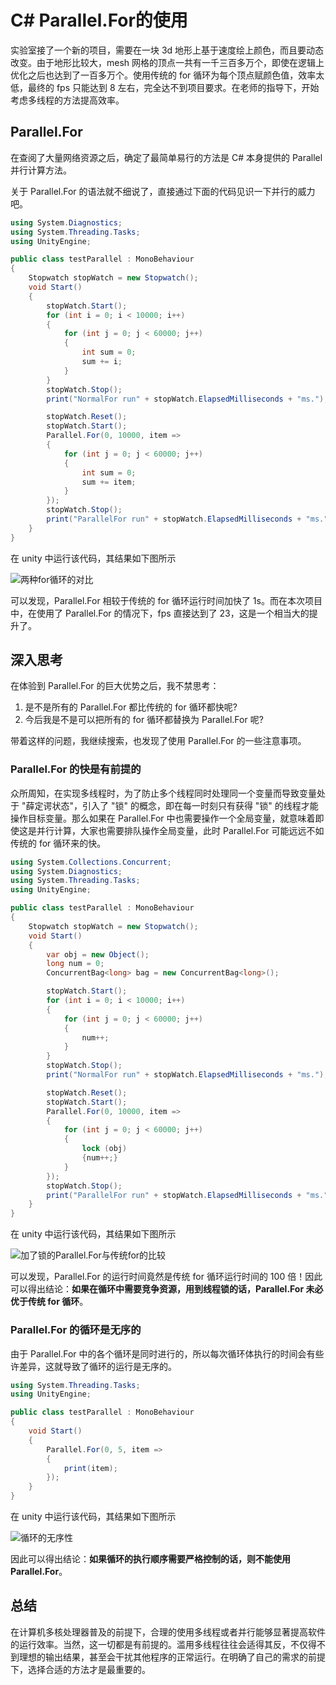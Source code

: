 # C# Parallel.For的使用

实验室接了一个新的项目，需要在一块 3d 地形上基于速度绘上颜色，而且要动态改变。由于地形比较大，mesh 网格的顶点一共有一千三百多万个，即使在逻辑上优化之后也达到了一百多万个。使用传统的 for 循环为每个顶点赋颜色值，效率太低，最终的 fps 只能达到 8 左右，完全达不到项目要求。在老师的指导下，开始考虑多线程的方法提高效率。

<!-- more -->

## Parallel.For

在查阅了大量网络资源之后，确定了最简单易行的方法是 C# 本身提供的 Parallel 并行计算方法。

关于 Parallel.For 的语法就不细说了，直接通过下面的代码见识一下并行的威力吧。

```cs
using System.Diagnostics;
using System.Threading.Tasks;
using UnityEngine;

public class testParallel : MonoBehaviour
{
    Stopwatch stopWatch = new Stopwatch();
    void Start()
    {
        stopWatch.Start();
        for (int i = 0; i < 10000; i++)
        {
            for (int j = 0; j < 60000; j++)
            {
                int sum = 0;
                sum += i;
            }
        }
        stopWatch.Stop();
        print("NormalFor run" + stopWatch.ElapsedMilliseconds + "ms.");

        stopWatch.Reset();
        stopWatch.Start();
        Parallel.For(0, 10000, item =>
        {
            for (int j = 0; j < 60000; j++)
            {
                int sum = 0;
                sum += item;
            }
        });
        stopWatch.Stop();
        print("ParallelFor run" + stopWatch.ElapsedMilliseconds + "ms.");
    }
}
```

在 unity 中运行该代码，其结果如下图所示

![两种for循环的对比](https://i.loli.net/2020/01/08/YfAhZG5C8xbEKkD.png)

可以发现，Parallel.For 相较于传统的 for 循环运行时间加快了 1s。而在本次项目中，在使用了 Parallel.For 的情况下，fps 直接达到了 23，这是一个相当大的提升了。

## 深入思考

在体验到 Parallel.For 的巨大优势之后，我不禁思考：

1. 是不是所有的 Parallel.For 都比传统的 for 循环都快呢?
2. 今后我是不是可以把所有的 for 循环都替换为 Parallel.For 呢?

带着这样的问题，我继续搜索，也发现了使用 Parallel.For 的一些注意事项。

### Parallel.For 的快是有前提的

众所周知，在实现多线程时，为了防止多个线程同时处理同一个变量而导致变量处于 "薛定谔状态"，引入了 "锁" 的概念，即在每一时刻只有获得 "锁" 的线程才能操作目标变量。那么如果在 Parallel.For 中也需要操作一个全局变量，就意味着即使这是并行计算，大家也需要排队操作全局变量，此时 Parallel.For 可能远远不如传统的 for 循环来的快。

```cs
using System.Collections.Concurrent;
using System.Diagnostics;
using System.Threading.Tasks;
using UnityEngine;

public class testParallel : MonoBehaviour
{
    Stopwatch stopWatch = new Stopwatch();
    void Start()
    {
        var obj = new Object();
        long num = 0;
        ConcurrentBag<long> bag = new ConcurrentBag<long>();

        stopWatch.Start();
        for (int i = 0; i < 10000; i++)
        {
            for (int j = 0; j < 60000; j++)
            {
                num++;
            }
        }
        stopWatch.Stop();
        print("NormalFor run" + stopWatch.ElapsedMilliseconds + "ms.");

        stopWatch.Reset();
        stopWatch.Start();
        Parallel.For(0, 10000, item =>
        {
            for (int j = 0; j < 60000; j++)
            {
                lock (obj)
                {num++;}
            }
        });
        stopWatch.Stop();
        print("ParallelFor run" + stopWatch.ElapsedMilliseconds + "ms.");
    }
}
```

在 unity 中运行该代码，其结果如下图所示

![加了锁的Parallel.For与传统for的比较](https://i.loli.net/2020/01/08/9gRCnkubHrYd1j6.png)

可以发现，Parallel.For 的运行时间竟然是传统 for 循环运行时间的 100 倍！因此可以得出结论：**如果在循环中需要竞争资源，用到线程锁的话，Parallel.For 未必优于传统 for 循环**。

### Parallel.For 的循环是无序的

由于 Parallel.For 中的各个循环是同时进行的，所以每次循环体执行的时间会有些许差异，这就导致了循环的运行是无序的。

```cs
using System.Threading.Tasks;
using UnityEngine;

public class testParallel : MonoBehaviour
{
    void Start()
    {
        Parallel.For(0, 5, item =>
        {
            print(item);
        });
    }
}
```

在 unity 中运行该代码，其结果如下图所示

![循环的无序性](https://i.loli.net/2020/01/08/ExWqDC4yR8PtIY6.png)

因此可以得出结论：**如果循环的执行顺序需要严格控制的话，则不能使用 Parallel.For**。

## 总结

在计算机多核处理器普及的前提下，合理的使用多线程或者并行能够显著提高软件的运行效率。当然，这一切都是有前提的。滥用多线程往往会适得其反，不仅得不到理想的输出结果，甚至会干扰其他程序的正常运行。在明确了自己的需求的前提下，选择合适的方法才是最重要的。
